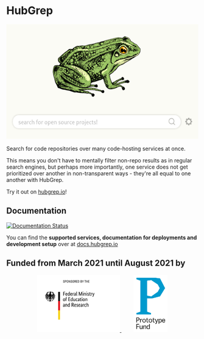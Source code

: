 # HubGrep

<img src="hubgrep/static/images/screenshot_hubgrep.png" height="300">

Search for code repositories over many code-hosting services at once. 

This means you don't have to mentally filter non-repo results as in regular search engines, but perhaps more importantly, 
one service does not get prioritized over another in non-transparent ways - they're all equal to one another with HubGrep.

Try it out on [hubgrep.io](https://hubgrep.io/)!

## Documentation

[![Documentation Status](https://readthedocs.org/projects/hubgrep-documentation/badge/?version=latest)](https://docs.hubgrep.io/en/latest/?badge=latest)

You can find the **supported services, documentation for deployments and development setup** over at [docs.hubgrep.io](https://docs.hubgrep.io/en/latest/)


## Funded from March 2021 until August 2021 by

<p align="center">
    <a href="https://www.bmbf.de/en/" rel="nofollow">
        <img src="hubgrep/static/images/logos/bmbf_en.jpg" alt="Logo of the German Ministry for Education and Research" style="max-width:100%;" height="150px">
    </a>
    &nbsp; &nbsp; &nbsp; &nbsp;
    <a href="https://prototypefund.de/en/" rel="nofollow">
        <img src="hubgrep/static/images/logos/prototype_fund.svg" alt="Logo of the Prototype Fund" style="max-width:100%;" height="150px">
    </a>
</p>
